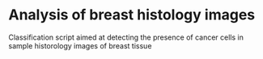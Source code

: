 # Analysis of breast histology images


Classification script aimed at detecting the presence of cancer cells in sample historology images of breast tissue
